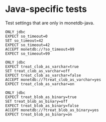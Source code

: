 # Java-specific tests

Test settings that are only in monetdb-java.

```test
ONLY jdbc
EXPECT so_timeout=0
SET so_timeout=42
EXPECT so_timeout=42
ACCEPT monetdb://?so_timeout=99
EXPECT so_timeout=99
```

```test
ONLY jdbc
EXPECT treat_clob_as_varchar=true
SET treat_clob_as_varchar=off
EXPECT treat_clob_as_varchar=false
ACCEPT monetdb://?treat_clob_as_varchar=yes
EXPECT treat_clob_as_varchar=on
```

```test
ONLY jdbc
EXPECT treat_blob_as_binary=true
SET treat_blob_as_binary=off
EXPECT treat_blob_as_binary=false
ACCEPT monetdb://?treat_blob_as_binary=yes
EXPECT treat_blob_as_binary=on
```
